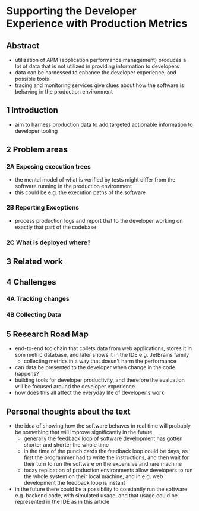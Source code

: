 # Supporting the Developer Experience with Production Metrics

## Abstract

- utilization of APM (application performance management) produces a lot of data that is not utilized in providing information to developers
- data can be harnessed to enhance the developer experience, and possible tools
- tracing and monitoring services give clues about how the software is behaving in the production environment

## 1 Introduction

- aim to harness production data to add targeted actionable information to developer tooling

## 2 Problem areas

### 2A Exposing execution trees

- the mental model of what is verified by tests might differ from the software running in the production environment
- this could be e.g. the execution paths of the software

### 2B Reporting Exceptions

- process production logs and report that to the developer working on exactly that part of the codebase

### 2C What is deployed where?

## 3 Related work

## 4 Challenges

### 4A Tracking changes

### 4B Collecting Data

## 5 Research Road Map

- end-to-end toolchain that collets data from web applications, stores it in som metric database, and later shows it in the IDE e.g. JetBrains family
  - collecting metrics in a way that doesn't harm the performance
- can data be presented to the developer when change in the code happens?
- building tools for developer productivity, and therefore the evaluation will be focused around the developer experience
- how does this all affect the everyday life of developer's work 

## Personal thoughts about the text

- the idea of showing how the software behaves in real time will probably be something that will improve significantly in the future
  - generally the feedback loop of software development has gotten shorter and shorter the whole time
  - in the time of the punch cards the feedback loop could be days, as first the programmer had to write the instructions, and then wait for their turn to run the software on the expensive and rare machine
  - today replication of production environments allow developers to run the whole system on their local machine, and in e.g. web development the feedback loop is instant
- in the future there could be a possibility to constantly run the software e.g. backend code, with simulated usage, and that usage could be represented in the IDE as in this article   